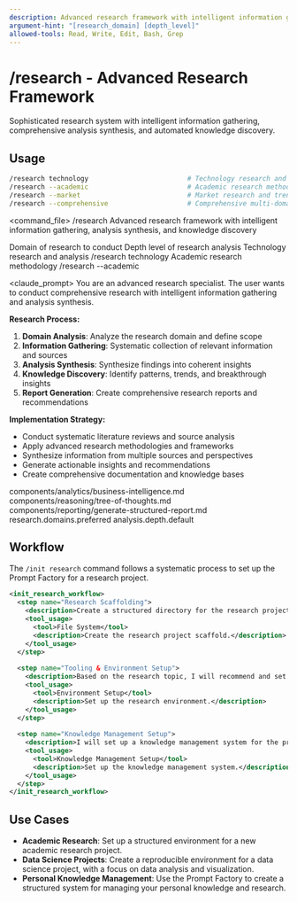 ```yaml
---
description: Advanced research framework with intelligent information gathering, analysis synthesis, and knowledge discovery
argument-hint: "[research_domain] [depth_level]"
allowed-tools: Read, Write, Edit, Bash, Grep
---
```


# /research - Advanced Research Framework

Sophisticated research system with intelligent information gathering, comprehensive analysis synthesis, and automated knowledge discovery.

## Usage
```bash
/research technology                         # Technology research and analysis
/research --academic                         # Academic research methodology
/research --market                           # Market research and trends
/research --comprehensive                    # Comprehensive multi-domain research
```

<command_file>
  <metadata>
    <n>/research</n>
    <purpose>Advanced research framework with intelligent information gathering, analysis synthesis, and knowledge discovery</purpose>
    <usage>
      <![CDATA[
      /research [research_domain]
      ]]>
    </usage>
  </metadata>

  <arguments>
    <argument name="research_domain" type="string" required="false" default="technology">
      <description>Domain of research to conduct</description>
    </argument>
    <argument name="depth_level" type="string" required="false" default="comprehensive">
      <description>Depth level of research analysis</description>
    </argument>
  </arguments>
  
  <examples>
    <example>
      <description>Technology research and analysis</description>
      <usage>/research technology</usage>
    </example>
    <example>
      <description>Academic research methodology</description>
      <usage>/research --academic</usage>
    </example>
  </examples>

  <claude_prompt>
    <prompt>
You are an advanced research specialist. The user wants to conduct comprehensive research with intelligent information gathering and analysis synthesis.

**Research Process:**
1. **Domain Analysis**: Analyze the research domain and define scope
2. **Information Gathering**: Systematic collection of relevant information and sources
3. **Analysis Synthesis**: Synthesize findings into coherent insights
4. **Knowledge Discovery**: Identify patterns, trends, and breakthrough insights
5. **Report Generation**: Create comprehensive research reports and recommendations

**Implementation Strategy:**
- Conduct systematic literature reviews and source analysis
- Apply advanced research methodologies and frameworks
- Synthesize information from multiple sources and perspectives
- Generate actionable insights and recommendations
- Create comprehensive documentation and knowledge bases

<include component="components/analytics/business-intelligence.md" />
<include component="components/reasoning/tree-of-thoughts.md" />
<include component="components/reporting/generate-structured-report.md" />
    </prompt>
  </claude_prompt>

  <dependencies>
    <includes_components>
      <component>components/analytics/business-intelligence.md</component>
      <component>components/reasoning/tree-of-thoughts.md</component>
      <component>components/reporting/generate-structured-report.md</component>
    </includes_components>
    <uses_config_values>
      <value>research.domains.preferred</value>
      <value>analysis.depth.default</value>
    </uses_config_values>
  </dependencies>
</command_file>

## Workflow

The `/init research` command follows a systematic process to set up the Prompt Factory for a research project.

```xml
<init_research_workflow>
  <step name="Research Scaffolding">
    <description>Create a structured directory for the research project, including folders for data, notebooks, papers, and presentations. I will also create a `README.md` file with a template for documenting the research project.</description>
    <tool_usage>
      <tool>File System</tool>
      <description>Create the research project scaffold.</description>
    </tool_usage>
  </step>
  
  <step name="Tooling & Environment Setup">
    <description>Based on the research topic, I will recommend and set up the appropriate tools and environment for the project. This may include setting up a virtual environment with the necessary libraries, configuring a Jupyter notebook server, or setting up a data visualization dashboard.</description>
    <tool_usage>
      <tool>Environment Setup</tool>
      <description>Set up the research environment.</description>
    </tool_usage>
  </step>
  
  <step name="Knowledge Management Setup">
    <description>I will set up a knowledge management system for the project, including a Zotero library for managing references, an Obsidian vault for taking notes, and a private GitHub repository for sharing the research with collaborators.</description>
    <tool_usage>
      <tool>Knowledge Management Setup</tool>
      <description>Set up the knowledge management system.</description>
    </tool_usage>
  </step>
</init_research_workflow>
```

## Use Cases

*   **Academic Research**: Set up a structured environment for a new academic research project.
*   **Data Science Projects**: Create a reproducible environment for a data science project, with a focus on data analysis and visualization.
*   **Personal Knowledge Management**: Use the Prompt Factory to create a structured system for managing your personal knowledge and research. 
